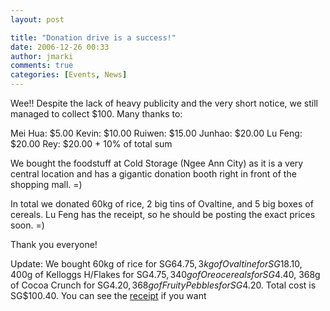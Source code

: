 ```yaml
---
layout: post

title: "Donation drive is a success!"
date: 2006-12-26 00:33
author: jmarki
comments: true
categories: [Events, News]
---
```

Wee!! Despite the lack of heavy publicity and the very short notice, we still managed to collect $100. Many thanks to:

Mei Hua: $5.00
Kevin: $10.00
Ruiwen: $15.00
Junhao: $20.00
Lu Feng: $20.00
Rey: $20.00 + 10% of total sum

We bought the foodstuff at Cold Storage (Ngee Ann City) as it is a very central location and has a gigantic donation booth right in front of the shopping mall. =)

In total we donated 60kg of rice,  2 big tins of Ovaltine, and 5 big boxes of cereals. Lu Feng has the receipt, so he should be posting the exact prices soon. =)

Thank you everyone!

Update: We bought 60kg of rice for SG$64.75, 3kg of Ovaltine for SG$18.10, 400g of Kelloggs H/Flakes for SG$4.75, 340g of Oreo cereals for SG$4.40, 368g of Cocoa Crunch for SG$4.20, 368g of Fruity Pebbles for SG$4.20. Total cost is SG$100.40. You can see the <a href="http://linuxnus.org/wp-content/uploads/2006/12/lf_receipt.JPG">receipt</a> if you want
